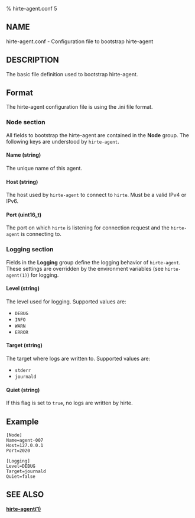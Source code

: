 % hirte-agent.conf 5

## NAME

hirte-agent.conf - Configuration file to bootstrap hirte-agent

## DESCRIPTION

The basic file definition used to bootstrap hirte-agent.

## Format

The hirte-agent configuration file is using the .ini file format.

### Node section

All fields to bootstrap the hirte-agent are contained in the **Node** group. The following keys are understood by `hirte-agent`.

#### **Name** (string)

The unique name of this agent.

#### **Host** (string)

The host used by `hirte-agent` to connect to `hirte`. Must be a valid IPv4 or IPv6.

#### **Port** (uint16_t)

The port on which `hirte` is listening for connection request and the `hirte-agent` is connecting to.

### Logging section

Fields in the **Logging** group define the logging behavior of `hirte-agent`. These settings are overridden by the environment variables (see `hirte-agent(1)`) for logging.

#### **Level** (string)

The level used for logging. Supported values are:

- `DEBUG`
- `INFO`
- `WARN`
- `ERROR`

#### **Target** (string)

The target where logs are written to. Supported values are:

- `stderr`
- `journald`

#### **Quiet** (string)

If this flag is set to `true`, no logs are written by hirte.

## Example

```
[Node]
Name=agent-007
Host=127.0.0.1
Port=2020

[Logging]
Level=DEBUG
Target=journald
Quiet=false
```

## SEE ALSO

**[hirte-agent(1)](https://github.com/containers/hirte/blob/main/doc/man/hirte-agent.1.md)**

